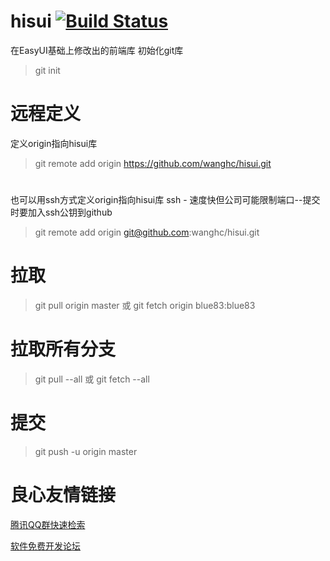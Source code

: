 # hisui [![Build Status](https://travis-ci.org/wanghc/hisui.svg?branch=master)](https://travis-ci.org/wanghc/hisui)
在EasyUI基础上修改出的前端库
初始化git库
> git init
# 远程定义
定义origin指向hisui库
> git remote add origin https://github.com/wanghc/hisui.git
#
也可以用ssh方式定义origin指向hisui库
ssh - 速度快但公司可能限制端口--提交时要加入ssh公钥到github
> git remote add origin git@github.com:wanghc/hisui.git
# 拉取
> git pull origin master 
或
> git fetch origin blue83:blue83
# 拉取所有分支
> git pull --all
或
> git fetch --all
# 提交
> git push -u origin master



 # 良心友情链接

[腾讯QQ群快速检索](http://u.720life.cn/s/8cf73f7c)

[软件免费开发论坛](http://u.720life.cn/s/bbb01dc0)